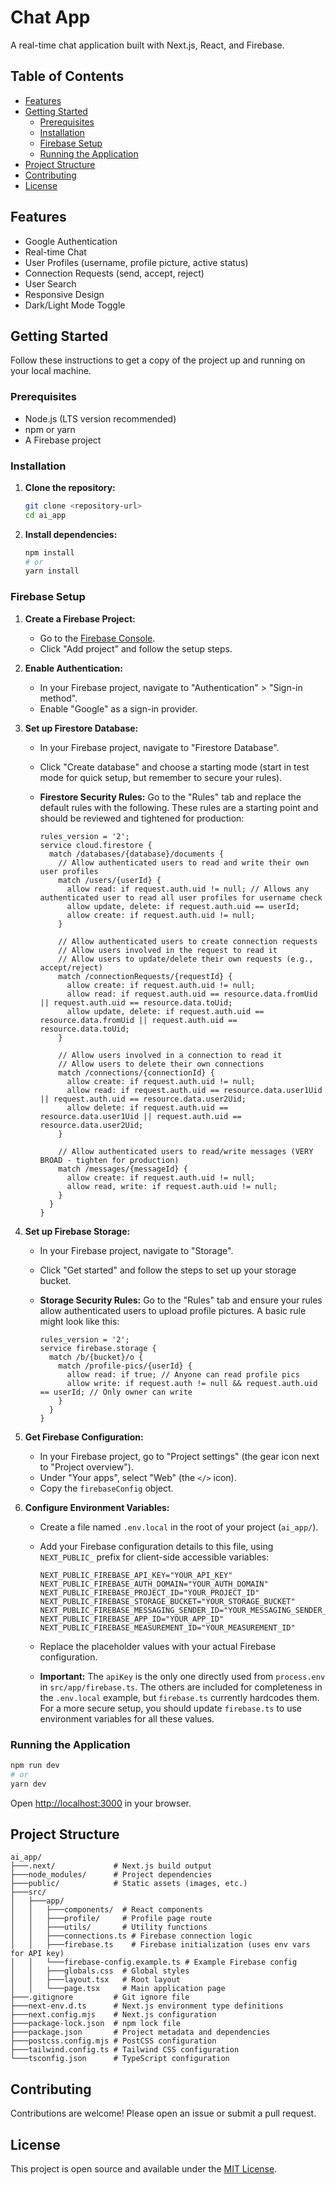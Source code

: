 # Chat App

A real-time chat application built with Next.js, React, and Firebase.

## Table of Contents

- [Features](#features)
- [Getting Started](#getting-started)
  - [Prerequisites](#prerequisites)
  - [Installation](#installation)
  - [Firebase Setup](#firebase-setup)
  - [Running the Application](#running-the-application)
- [Project Structure](#project-structure)
- [Contributing](#contributing)
- [License](#license)

## Features

- Google Authentication
- Real-time Chat
- User Profiles (username, profile picture, active status)
- Connection Requests (send, accept, reject)
- User Search
- Responsive Design
- Dark/Light Mode Toggle

## Getting Started

Follow these instructions to get a copy of the project up and running on your local machine.

### Prerequisites

- Node.js (LTS version recommended)
- npm or yarn
- A Firebase project

### Installation

1.  **Clone the repository:**

    ```bash
    git clone <repository-url>
    cd ai_app
    ```

2.  **Install dependencies:**

    ```bash
    npm install
    # or
    yarn install
    ```

### Firebase Setup

1.  **Create a Firebase Project:**
    - Go to the [Firebase Console](https://console.firebase.google.com/).
    - Click "Add project" and follow the setup steps.

2.  **Enable Authentication:**
    - In your Firebase project, navigate to "Authentication" > "Sign-in method".
    - Enable "Google" as a sign-in provider.

3.  **Set up Firestore Database:**
    - In your Firebase project, navigate to "Firestore Database".
    - Click "Create database" and choose a starting mode (start in test mode for quick setup, but remember to secure your rules).
    - **Firestore Security Rules:** Go to the "Rules" tab and replace the default rules with the following. These rules are a starting point and should be reviewed and tightened for production:

        ```firestore
        rules_version = '2';
        service cloud.firestore {
          match /databases/{database}/documents {
            // Allow authenticated users to read and write their own user profiles
            match /users/{userId} {
              allow read: if request.auth.uid != null; // Allows any authenticated user to read all user profiles for username check
              allow update, delete: if request.auth.uid == userId;
              allow create: if request.auth.uid != null;
            }

            // Allow authenticated users to create connection requests
            // Allow users involved in the request to read it
            // Allow users to update/delete their own requests (e.g., accept/reject)
            match /connectionRequests/{requestId} {
              allow create: if request.auth.uid != null;
              allow read: if request.auth.uid == resource.data.fromUid || request.auth.uid == resource.data.toUid;
              allow update, delete: if request.auth.uid == resource.data.fromUid || request.auth.uid == resource.data.toUid;
            }

            // Allow users involved in a connection to read it
            // Allow users to delete their own connections
            match /connections/{connectionId} {
              allow create: if request.auth.uid != null;
              allow read: if request.auth.uid == resource.data.user1Uid || request.auth.uid == resource.data.user2Uid;
              allow delete: if request.auth.uid == resource.data.user1Uid || request.auth.uid == resource.data.user2Uid;
            }

            // Allow authenticated users to read/write messages (VERY BROAD - tighten for production)
            match /messages/{messageId} {
              allow create: if request.auth.uid != null;
              allow read, write: if request.auth.uid != null;
            }
          }
        }
        ```

4.  **Set up Firebase Storage:**
    - In your Firebase project, navigate to "Storage".
    - Click "Get started" and follow the steps to set up your storage bucket.
    - **Storage Security Rules:** Go to the "Rules" tab and ensure your rules allow authenticated users to upload profile pictures. A basic rule might look like this:

        ```firestore
        rules_version = '2';
        service firebase.storage {
          match /b/{bucket}/o {
            match /profile-pics/{userId} {
              allow read: if true; // Anyone can read profile pics
              allow write: if request.auth != null && request.auth.uid == userId; // Only owner can write
            }
          }
        }
        ```

5.  **Get Firebase Configuration:**
    - In your Firebase project, go to "Project settings" (the gear icon next to "Project overview").
    - Under "Your apps", select "Web" (the `</>` icon).
    - Copy the `firebaseConfig` object.

6.  **Configure Environment Variables:**
    - Create a file named `.env.local` in the root of your project (`ai_app/`).
    - Add your Firebase configuration details to this file, using `NEXT_PUBLIC_` prefix for client-side accessible variables:

        ```env
        NEXT_PUBLIC_FIREBASE_API_KEY="YOUR_API_KEY"
        NEXT_PUBLIC_FIREBASE_AUTH_DOMAIN="YOUR_AUTH_DOMAIN"
        NEXT_PUBLIC_FIREBASE_PROJECT_ID="YOUR_PROJECT_ID"
        NEXT_PUBLIC_FIREBASE_STORAGE_BUCKET="YOUR_STORAGE_BUCKET"
        NEXT_PUBLIC_FIREBASE_MESSAGING_SENDER_ID="YOUR_MESSAGING_SENDER_ID"
        NEXT_PUBLIC_FIREBASE_APP_ID="YOUR_APP_ID"
        NEXT_PUBLIC_FIREBASE_MEASUREMENT_ID="YOUR_MEASUREMENT_ID"
        ```
    - Replace the placeholder values with your actual Firebase configuration.
    - **Important:** The `apiKey` is the only one directly used from `process.env` in `src/app/firebase.ts`. The others are included for completeness in the `.env.local` example, but `firebase.ts` currently hardcodes them. For a more secure setup, you should update `firebase.ts` to use environment variables for all these values.

### Running the Application

```bash
npm run dev
# or
yarn dev
```

Open [http://localhost:3000](http://localhost:3000) in your browser.

## Project Structure

```
ai_app/
├───.next/             # Next.js build output
├───node_modules/      # Project dependencies
├───public/            # Static assets (images, etc.)
├───src/
│   ├───app/
│   │   ├───components/  # React components
│   │   ├───profile/     # Profile page route
│   │   ├───utils/       # Utility functions
│   │   ├───connections.ts # Firebase connection logic
│   │   ├───firebase.ts    # Firebase initialization (uses env vars for API key)
│   │   └───firebase-config.example.ts # Example Firebase config
│   │   ├───globals.css  # Global styles
│   │   ├───layout.tsx   # Root layout
│   │   └───page.tsx     # Main application page
├───.gitignore         # Git ignore file
├───next-env.d.ts      # Next.js environment type definitions
├───next.config.mjs    # Next.js configuration
├───package-lock.json  # npm lock file
├───package.json       # Project metadata and dependencies
├───postcss.config.mjs # PostCSS configuration
├───tailwind.config.ts # Tailwind CSS configuration
└───tsconfig.json      # TypeScript configuration
```

## Contributing

Contributions are welcome! Please open an issue or submit a pull request.

## License

This project is open source and available under the [MIT License](LICENSE).